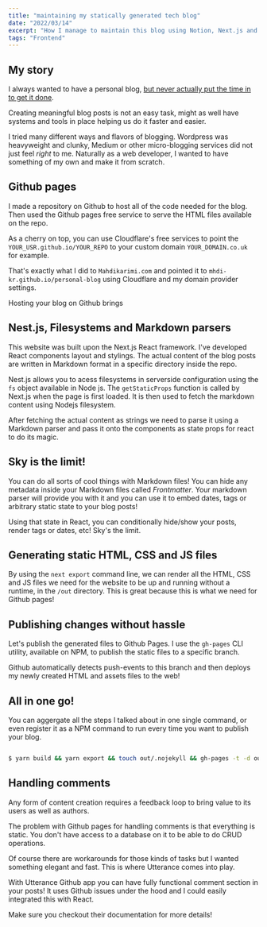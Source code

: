 ```yaml
---
title: "maintaining my statically generated tech blog"
date: "2022/03/14"
excerpt: "How I manage to maintain this blog using Notion, Next.js and Github Pages"
tags: "Frontend"
---
```



  
## My story
I always wanted to have a personal blog, [but never actually put the time in to get it done](/blog/developers-productivty-and-procrastination). 

Creating meaningful blog posts is not an easy task, might as well have systems and tools in place helping us do it faster and easier.

I tried many different ways and flavors of blogging. Wordpress was heavyweight and clunky, Medium or other micro-blogging services did not just feel _right_ to me. Naturally as a web developer, I wanted to have something of my own and make it from scratch.

## Github pages
I made a repository on Github to host all of the code needed for the blog. Then used the Github pages free service to serve the HTML files available on the repo. 

As a cherry on top, you can use Cloudflare's free services to point the `YOUR_USR.github.io/YOUR_REPO` to your custom domain `YOUR_DOMAIN.co.uk` for example.

That's exactly what I did to `Mahdikarimi.com` and pointed it to `mhdi-kr.github.io/personal-blog` using Cloudflare and my domain provider settings.

Hosting your blog on Github brings 

## Nest.js, Filesystems and Markdown parsers

This website was built upon the Next.js React framework. I've developed React components layout and stylings. The actual content of the blog posts are written in Markdown format in a specific directory inside the repo. 

Nest.js allows you to acess filesystems in serverside configuration using the `fs` object available in Node js.
The `getStaticProps` function is called by Next.js when the page is first loaded. It is then used to fetch the markdown content using Nodejs filesystem.

After fetching the actual content as strings we need to parse it using a Markdown parser and pass it onto the components as state props for react to do its magic. 

## Sky is the limit!

You can do all sorts of cool things with Markdown files!  You can hide any metadata inside your Markdown files called _Frontmatter_. Your markdown parser will provide you with it and you can use it to embed dates, tags or arbitrary static state to your blog posts! 

Using that state in React,  you can conditionally hide/show your posts, render tags or dates, etc! Sky's the limit.
  
## Generating static HTML, CSS and JS files

By using the `next export` command line, we can render all the HTML, CSS and JS files we need for the website to be up and running without a runtime, in the `/out` directory. This is great because this is what we need for Github pages!

  
## Publishing changes without hassle
Let's publish the generated files to Github Pages. I use the `gh-pages` CLI utility, available on NPM, to publish the static files to a specific branch.

  

Github automatically detects push-events to this branch and then deploys my newly created HTML and assets files to the web!


  

## All in one go!

  

You can aggergate all the steps I talked about in one single command, or even register it as a NPM command to run every time you want to publish your blog.

  

```Bash

$ yarn build && yarn export && touch out/.nojekyll && gh-pages -t -d out

```

## Handling comments

Any form of content creation requires a feedback loop to bring value to its users as well as authors.

The problem with Github pages for handling comments is that everything is static. You don't have access to a database on it to be able to do CRUD operations. 

Of course there are workarounds for those kinds of tasks but I wanted something elegant and fast. This is where Utterance comes into play. 

With Utterance Github app you can have fully functional comment section in your posts! It uses Github issues under the hood and I could easily integrated this with React.

Make sure you checkout their documentation for more details!